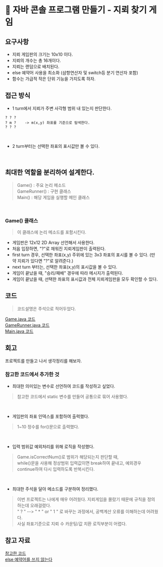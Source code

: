 # 📌 자바 콘솔 프로그램 만들기 - 지뢰 찾기 게임
## 요구사항
+ 지뢰 게임판의 크기는 10x10 이다.
+ 지뢰의 개수는 총 16개이다. 
+ 지뢰는 랜덤으로 배치된다.
+ else 예약어 사용을 최소화 (삼항연산자 및 switch등 분기 연산자 포함)
+ 함수는 가급적 작은 단위 기능을 가지도록 하자.

## 접근 방식
+ 1 turn에서 지뢰가 주변 사각형 범위 내 있는지 판단한다. <br>
```
? ? ?
? m ?    -> m(x,y) 좌표를 기준으로 탐색한다.
? ? ?
```

<br>

+ 2 turn부터는 선택한 좌표의 표시값만 볼 수 있다.

<br> 

## 최대한 역할을 분리하여 설계한다.
> Game() : 주요 논리 메소드  <br>
> GameRunner() : 구현 클래스 <br>
> Main() : 해당 게임을 실행할 메인 클래스 <br>
 
<br>

###  Game() 클래스
> 이 클래스에 논리 메소드를 포함시킨다.

+ 게임판은  12x12 2D Array 선언해서 사용한다.
+ 처음 입장하면, "?"로 채워진 지뢰게임판이 출력된다.
+ first turn 경우, 선택한 좌표(x,y) 주위에 있는 3x3 좌표의 표시를 볼 수 있다. (만약 지뢰가 있다면 "?"로 알려준다.)
+ next turn 부터는, 선택한 좌표(x,y)의 표시값을 볼 수 있다.
+ 게임이 끝났을 때, "승리/패배" 경우에 따라 메시지가 출력된다.
+ 게임이 끝났을 때, 선택한 좌표의 표시값과 전체 지뢰게임판을 모두 확인할 수 있다.


## 코드
> 코드설명은 주석으로 적어두었다.

[Game.java 코드](https://github.com/Kim-Gyuri/JavaConsoleProject/blob/master/src/console/landmine/Game.java) <br>
[GameRunner.java 코드](https://github.com/Kim-Gyuri/JavaConsoleProject/blob/master/src/console/landmine/GameRunner.java) <br>
[Main.java 코드](https://github.com/Kim-Gyuri/JavaConsoleProject/blob/master/src/console/landmine/Main.java) <br>

## 회고
프로젝트를 만들고 나서 생각정리를 해보자.
 
### 참고한 코드에서 추가한 것
+ 최대한 의미있는 변수로 선언하여 코드를 작성하고 싶었다. 
> 참고한 코드에서 static 변수를 만들어 공통으로 묶어 사용했다.

<br>

+ 게임판의 좌표 인덱스를 포함하여 출력했다.
> 1~10 정수를 for()문으로 출력했다. 

<br>

+ 입력 범위값 예외처리를 위해 로직을 작성했다.
> Game.isCorrectNum()로 범위가 해당되는지 판단할 때,  <br>
> while()문을 사용해 정상범위 입력값이면 break하여 끝내고, 예외경우 continue하여 다시 입력하도록 반복시킨다.

<br>

+ 최대한 주석을 달아 메소드를 구분하여 정리했다.
> 이번 프로젝트는 나에게 매우 어려웠다. 지뢰게임을 몰랐기 때문에 규칙을 정의하는데 오래걸렸다. <br>
> " ? " --> " * " or " 1 " 로 바꾸는 과정에서, 공백계산 오류를 이해하는데 어려웠다. <br>
> 사실 좌표기준으로 지뢰 수 카운팅/값 치환 로직부분이 어렵다.


## 참고 자료
[참고한 코드](https://github.com/AlexNgan/MineSweeper/blob/master/README.md) <br>
[else 예약어를 쓰지 않는다](https://tecoble.techcourse.co.kr/post/2020-07-29-dont-use-else/) <br>
